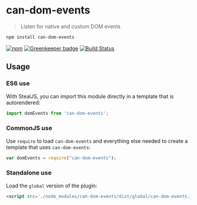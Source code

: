 # can-dom-events

> Listen for native and custom DOM events

```sh
npm install can-dom-events
```

[![npm](https://img.shields.io/npm/v/can-dom-events.svg)](https://www.npmjs.com/package/can-dom-events)
[![Greenkeeper badge](https://badges.greenkeeper.io/canjs/can-dom-events.svg)](https://greenkeeper.io/)
[![Build Status](https://travis-ci.org/canjs/can-dom-events.svg?branch=master)](https://travis-ci.org/canjs/can-dom-events)

## Usage

### ES6 use

With StealJS, you can import this module directly in a template that is autorendered:

```js
import domEvents from 'can-dom-events';
```

### CommonJS use

Use `require` to load `can-dom-events` and everything else
needed to create a template that uses `can-dom-events`:

```js
var domEvents = require("can-dom-events");
```

### Standalone use

Load the `global` version of the plugin:

```html
<script src='./node_modules/can-dom-events/dist/global/can-dom-events.js'></script>
```
